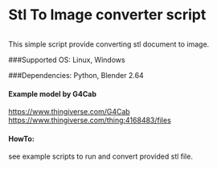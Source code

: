 # Stl To Image converter script
<img alt="" src="https://github.com/avmaisak/StlToImg/blob/master/src/out/example.png?raw=true" />

This simple script provide converting stl document to image.

###Supported OS:
Linux, Windows

###Dependencies:
Python, Blender 2.64

#### Example model by G4Cab

https://www.thingiverse.com/G4Cab
https://www.thingiverse.com/thing:4168483/files


#### HowTo:

see example scripts to run and convert provided stl file.
